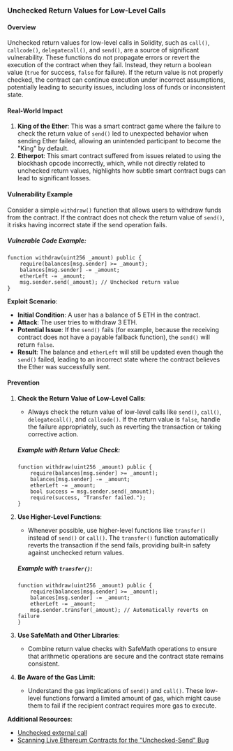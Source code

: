 ### Unchecked Return Values for Low-Level Calls

#### Overview

Unchecked return values for low-level calls in Solidity, such as `call()`, `callcode()`, `delegatecall()`, and `send()`, are a source of significant vulnerability. These functions do not propagate errors or revert the execution of the contract when they fail. Instead, they return a boolean value (`true` for success, `false` for failure). If the return value is not properly checked, the contract can continue execution under incorrect assumptions, potentially leading to security issues, including loss of funds or inconsistent state.

#### Real-World Impact

1. **King of the Ether**: This was a smart contract game where the failure to check the return value of `send()` led to unexpected behavior when sending Ether failed, allowing an unintended participant to become the "King" by default.
2. **Etherpot**: This smart contract suffered from issues related to using the blockhash opcode incorrectly, which, while not directly related to unchecked return values, highlights how subtle smart contract bugs can lead to significant losses.

#### Vulnerability Example

Consider a simple `withdraw()` function that allows users to withdraw funds from the contract. If the contract does not check the return value of `send()`, it risks having incorrect state if the send operation fails.

##### Vulnerable Code Example:
```solidity
function withdraw(uint256 _amount) public {
    require(balances[msg.sender] >= _amount);
    balances[msg.sender] -= _amount;
    etherLeft -= _amount;
    msg.sender.send(_amount); // Unchecked return value
}
```

**Exploit Scenario**:
- **Initial Condition**: A user has a balance of 5 ETH in the contract.
- **Attack**: The user tries to withdraw 3 ETH.
- **Potential Issue**: If the `send()` fails (for example, because the receiving contract does not have a payable fallback function), the `send()` will return `false`.
- **Result**: The balance and `etherLeft` will still be updated even though the `send()` failed, leading to an incorrect state where the contract believes the Ether was successfully sent.

#### Prevention

1. **Check the Return Value of Low-Level Calls**:
   - Always check the return value of low-level calls like `send()`, `call()`, `delegatecall()`, and `callcode()`. If the return value is `false`, handle the failure appropriately, such as reverting the transaction or taking corrective action.

   ##### Example with Return Value Check:
   ```solidity
   function withdraw(uint256 _amount) public {
       require(balances[msg.sender] >= _amount);
       balances[msg.sender] -= _amount;
       etherLeft -= _amount;
       bool success = msg.sender.send(_amount);
       require(success, "Transfer failed.");
   }
   ```

2. **Use Higher-Level Functions**:
   - Whenever possible, use higher-level functions like `transfer()` instead of `send()` or `call()`. The `transfer()` function automatically reverts the transaction if the send fails, providing built-in safety against unchecked return values.

   ##### Example with `transfer()`:
   ```solidity
   function withdraw(uint256 _amount) public {
       require(balances[msg.sender] >= _amount);
       balances[msg.sender] -= _amount;
       etherLeft -= _amount;
       msg.sender.transfer(_amount); // Automatically reverts on failure
   }
   ```

3. **Use SafeMath and Other Libraries**:
   - Combine return value checks with SafeMath operations to ensure that arithmetic operations are secure and the contract state remains consistent.

4. **Be Aware of the Gas Limit**:
   - Understand the gas implications of `send()` and `call()`. These low-level functions forward a limited amount of gas, which might cause them to fail if the recipient contract requires more gas to execute.






**Additional Resources**:

*   [Unchecked external call](https://github.com/trailofbits/not-so-smart-contracts/tree/master/unchecked_external_call)
*   [Scanning Live Ethereum Contracts for the "Unchecked-Send" Bug](http://hackingdistributed.com/2016/06/16/scanning-live-ethereum-contracts-for-bugs/)
